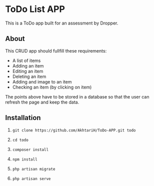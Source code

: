 # ToDo List APP

This is a ToDo app built for an assessment by Dropper.

## About

This CRUD app should fullfill these requirements:
- A list of items
- Adding an item
- Editing an item
- Deleting an item
- Adding and image to an item
- Checking an item (by clicking on item)

The points above have to be stored in a database so that the user can refresh the page and keep the data.

## Installation

1. ``` git clone https://github.com/AkhtariH/ToDo-APP.git todo ```

2. ``` cd todo ```

3. ``` composer install ```

4. ``` npm install ```

5. ``` php artisan migrate ```

6. ``` php artisan serve ```
